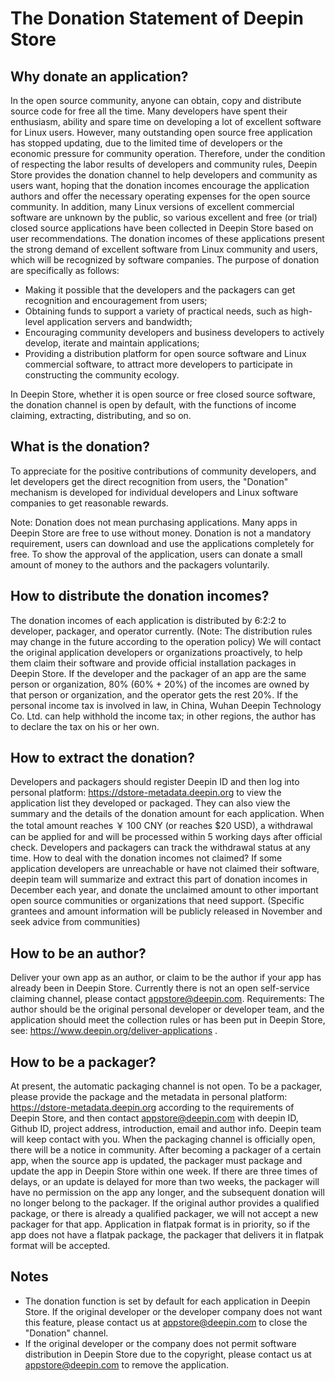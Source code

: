 # The Donation Statement of Deepin Store

## Why donate an application?

In the open source community, anyone can obtain, copy and distribute source code for free all the time. Many developers have spent their enthusiasm, ability and spare time on developing a lot of excellent software for Linux users. However, many outstanding open source free application has stopped updating, due to the limited time of developers or the economic pressure for community operation.
Therefore, under the condition of respecting the labor results of developers and community rules, Deepin Store provides the donation channel to help developers and community as users want, hoping that the donation incomes encourage the application authors and offer the necessary operating expenses for the open source community.
In addition, many Linux versions of excellent commercial software are unknown by the public, so various excellent and free (or trial) closed source applications have been collected in Deepin Store based on user recommendations. The donation incomes of these applications present the strong demand of excellent software from Linux community and users, which will be recognized by software companies.
The purpose of donation are specifically as follows:

- Making it possible that the developers and the packagers can get recognition and encouragement from users;
- Obtaining funds to support a variety of practical needs, such as high-level application servers and bandwidth;
- Encouraging community developers and business developers to actively develop, iterate and maintain applications;
- Providing a distribution platform for open source software and Linux commercial software, to attract more developers to participate in constructing the community ecology.

In Deepin Store, whether it is open source or free closed source software, the donation channel is open by default, with the functions of income claiming, extracting, distributing, and so on.

## What is the donation?

To appreciate for the positive contributions of community developers, and let developers get the direct recognition from users, the "Donation" mechanism is developed for individual developers and Linux software companies to get reasonable rewards.

Note: Donation does not mean purchasing applications. Many apps in Deepin Store are free to use without money. Donation is not a mandatory requirement, users can download and use the applications completely for free. To show the approval of the application, users can donate a small amount of money to the authors and the packagers voluntarily.

## How to distribute the donation incomes?

The donation incomes of each application is distributed by 6:2:2 to developer, packager, and operator currently. (Note: The distribution rules may change in the future according to the operation policy)
We will contact the original application developers or organizations proactively, to help them claim their software and provide official installation packages in Deepin Store. If the developer and the packager of an app are the same person or organization, 80% (60% + 20%) of the incomes are owned by that person or organization, and the operator gets the rest 20%.
If the personal income tax is involved in law, in China, Wuhan Deepin Technology Co. Ltd. can help withhold the income tax; in other regions, the author has to declare the tax on his or her own.

## How to extract the donation?

Developers and packagers should register Deepin ID and then log into personal platform: https://dstore-metadata.deepin.org to view the application list they developed or packaged.
They can also view the summary and the details of the donation amount for each application. When the total amount reaches ￥ 100 CNY (or reaches $20 USD), a withdrawal can be applied for and will be processed within 5 working days after official check. Developers and packagers can track the withdrawal status at any time.
How to deal with the donation incomes not claimed?
If some application developers are unreachable or have not claimed their software, deepin team will summarize and extract this part of donation incomes in December each year, and donate the unclaimed amount to other important open source communities or organizations that need support. (Specific grantees and amount information will be publicly released in November and seek advice from communities)

## How to be an author?

Deliver your own app as an author, or claim to be the author if your app has already been in Deepin Store. Currently there is not an open self-service claiming channel, please contact appstore@deepin.com.
Requirements: The author should be the original personal developer or developer team, and the application should meet the collection rules or has been put in Deepin Store, see: https://www.deepin.org/deliver-applications .

## How to be a packager?

At present, the automatic packaging channel is not open. To be a packager, please provide the package and the metadata in personal platform: https://dstore-metadata.deepin.org according to the requirements of Deepin Store, and then contact appstore@deepin.com with deepin ID, Github ID, project address, introduction, email and author info. Deepin team will keep contact with you. When the packaging channel is officially open, there will be a notice in community.
After becoming a packager of a certain app, when the source app is updated, the packager must package and update the app in Deepin Store within one week. If there are three times of delays, or an update is delayed for more than two weeks, the packager will have no permission on the app any longer, and the subsequent donation will no longer belong to the packager.
If the original author provides a qualified package, or there is already a qualified packager, we will not accept a new packager for that app. Application in flatpak format is in priority, so if the app does not have a flatpak package, the packager that delivers it in flatpak format will be accepted.

## Notes

- The donation function is set by default for each application in Deepin Store. If the original developer or the developer company does not want this feature, please contact us at appstore@deepin.com to close the "Donation" channel.
- If the original developer or the company does not permit software distribution in Deepin Store due to the copyright, please contact us at appstore@deepin.com to remove the application.
